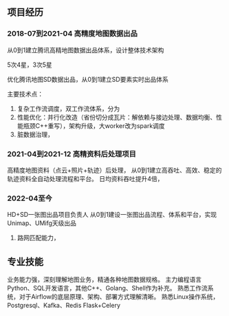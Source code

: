 
## 项目经历

### 2018-07到2021-04 高精度地图数据出品

从0到1建立腾讯高精地图数据出品体系，设计整体技术架构

5次4星，3次5星

优化腾讯地图SD数据出品，从0到1建立SD要素实时出品体系

主要技术点：

1. 复杂工作流调度，双工作流体系，分为
2. 性能优化：并行化改造（省份切分成瓦片：解依赖与接边处理、数据均衡、性能瓶颈C++重写），架构升级，大worker改为spark调度
3. 脏数据治理，

### 2021-04到2021-12 高精资料后处理项目

高精度地图资料（点云+照片+轨迹）后处理， 从0到1建立高吞吐、高效、稳定的轨迹资料全自动处理流程和平台。
日均资料吞吐提升4倍，

### 2022-04至今

HD+SD一张图出品项目负责人
从0到1建设一张图出品流程、体系和平台，实现Unimap、UMifg天级出品

1. 路网匹配能力，

## 专业技能

业务能力强，深刻理解地图业务，精通各种地图数据规格。
主力编程语言Python、SQL开发语言，其他C++、Golang、Shell作为补充。
熟悉工作流系统，对于Airflow的底层原理、架构、部署方式理解清晰。
熟悉Linux操作系统，Postgresql、Kafka、Redis
Flask+Celery


